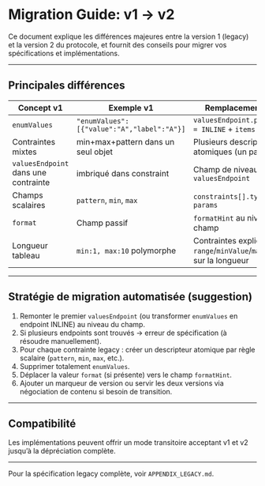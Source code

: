 # Migration Guide: v1 → v2

Ce document explique les différences majeures entre la version 1 (legacy) et la version 2 du protocole, et fournit des conseils pour migrer vos spécifications et implémentations.

---

## Principales différences

| Concept v1         | Exemple v1                                      | Remplacement v2                                 |
|--------------------|------------------------------------------------|-------------------------------------------------|
| `enumValues`       | `"enumValues": [{"value":"A","label":"A"}]` | `valuesEndpoint.protocol = INLINE` + `items`    |
| Contraintes mixtes | min+max+pattern dans un seul objet              | Plusieurs descripteurs atomiques (un par règle) |
| `valuesEndpoint` dans une contrainte | imbriqué dans constraint | Champ de niveau racine `valuesEndpoint`         |
| Champs scalaires   | `pattern`, `min`, `max`                         | `constraints[].type` + `params`                 |
| `format`           | Champ passif                                   | `formatHint` au niveau du champ                 |
| Longueur tableau   | `min:1, max:10` polymorphe                      | Contraintes explicites ou `range`/`minValue`/`maxValue` sur la longueur |

---

## Stratégie de migration automatisée (suggestion)

1. Remonter le premier `valuesEndpoint` (ou transformer `enumValues` en endpoint INLINE) au niveau du champ.
2. Si plusieurs endpoints sont trouvés → erreur de spécification (à résoudre manuellement).
3. Pour chaque contrainte legacy : créer un descripteur atomique par règle scalaire (`pattern`, `min`, `max`, etc.).
4. Supprimer totalement `enumValues`.
5. Déplacer la valeur `format` (si présente) vers le champ `formatHint`.
6. Ajouter un marqueur de version ou servir les deux versions via négociation de contenu si besoin de transition.

---

## Compatibilité

Les implémentations peuvent offrir un mode transitoire acceptant v1 et v2 jusqu’à la dépréciation complète.

---

Pour la spécification legacy complète, voir `APPENDIX_LEGACY.md`.
